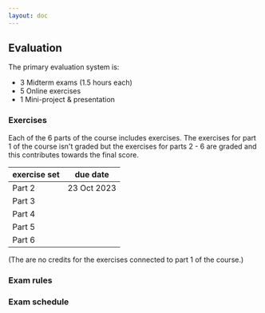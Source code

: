 ```yaml
---
layout: doc
---
```


## Evaluation

The primary evaluation system is:

- 3 Midterm exams (1.5 hours each)
- 5 Online exercises
- 1 Mini-project & presentation

### Exercises

Each of the 6 parts of the course includes exercises. The exercises for part 1 of the course isn't graded but the exercises for parts 2 - 6 are graded and this contributes towards the final score.

| exercise set | due date    |
| ------------ | ----------- |
| Part 2       | 23 Oct 2023 |
| Part 3       |             |
| Part 4       |             |
| Part 5       |             |
| Part 6       |             |

(The are no credits for the exercises connected to part 1 of the course.)

### Exam rules

### Exam schedule
